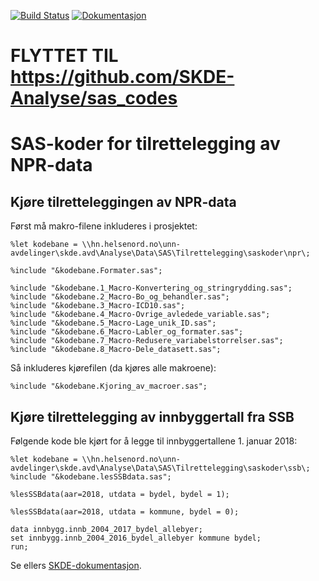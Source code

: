[![Build Status](https://travis-ci.org/SKDE-Analyse/tilrettelegging.svg?branch=master)](https://travis-ci.org/SKDE-Analyse/tilrettelegging)
[![Dokumentasjon](https://img.shields.io/badge/Dokumentasjon--grey.svg)](https://skde-analyse.github.io/tilrettelegging)

# **FLYTTET TIL https://github.com/SKDE-Analyse/sas_codes**  

# SAS-koder for tilrettelegging av NPR-data

## Kjøre tilretteleggingen av NPR-data

Først må makro-filene inkluderes i prosjektet:

```
%let kodebane = \\hn.helsenord.no\unn-avdelinger\skde.avd\Analyse\Data\SAS\Tilrettelegging\saskoder\npr\;

%include "&kodebane.Formater.sas";

%include "&kodebane.1_Macro-Konvertering_og_stringrydding.sas";
%include "&kodebane.2_Macro-Bo_og_behandler.sas";
%include "&kodebane.3_Macro-ICD10.sas";
%include "&kodebane.4_Macro-Ovrige_avledede_variable.sas";
%include "&kodebane.5_Macro-Lage_unik_ID.sas";
%include "&kodebane.6_Macro-Labler_og_formater.sas";
%include "&kodebane.7_Macro-Redusere_variabelstorrelser.sas";
%include "&kodebane.8_Macro-Dele_datasett.sas";
```

Så inkluderes kjørefilen (da kjøres alle makroene):

```
%include "&kodebane.Kjoring_av_macroer.sas";
```

## Kjøre tilrettelegging av innbyggertall fra SSB

Følgende kode ble kjørt for å legge til innbyggertallene 1. januar 2018:
```
%let kodebane = \\hn.helsenord.no\unn-avdelinger\skde.avd\Analyse\Data\SAS\Tilrettelegging\saskoder\ssb\;
%include "&kodebane.lesSSBdata.sas";

%lesSSBdata(aar=2018, utdata = bydel, bydel = 1);

%lesSSBdata(aar=2018, utdata = kommune, bydel = 0);

data innbygg.innb_2004_2017_bydel_allebyer;
set innbygg.innb_2004_2016_bydel_allebyer kommune bydel;
run;
```

Se ellers [SKDE-dokumentasjon](https://skde-analyse.github.io/dokumentasjon/tilrettelegging-av-data.html#tilrettelegging-av-innbyggertall-fra-ssb).

